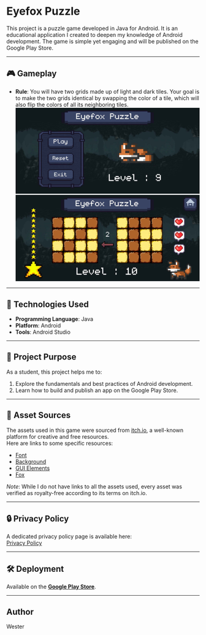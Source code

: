 # Eyefox Puzzle

This project is a puzzle game developed in Java for Android. It is an educational application I created to deepen my knowledge of Android development. The game is simple yet engaging and will be published on the Google Play Store.

---

## 🎮 Gameplay  

- **Rule**: You will have two grids made up of light and dark tiles. Your goal is to make the two grids identical by swapping the color of a tile, which will also flip the colors of all its neighboring tiles.
![Main Menu](screenshots/maintitle_land.jpg)
![Game](screenshots/game_land.jpg)

---

## 🚀 Technologies Used  

- **Programming Language**: Java  
- **Platform**: Android  
- **Tools**: Android Studio  

---

## 📖 Project Purpose  

As a student, this project helps me to:  
1. Explore the fundamentals and best practices of Android development.  
2. Learn how to build and publish an app on the Google Play Store.  

---

## 📁 Asset Sources  

The assets used in this game were sourced from [itch.io](https://itch.io), a well-known platform for creative and free resources.  
Here are links to some specific resources:  
- [Font](https://datagoblin.itch.io/monogram)  
- [Background](https://szadiart.itch.io/pixel-fantasy-caves) 
- [GUI Elements](https://mounirtohami.itch.io/pixel-art-gui-elements)
- [Fox](https://elthen.itch.io/2d-pixel-art-fox-sprites)

*Note*: While I do not have links to all the assets used, every asset was verified as royalty-free according to its terms on itch.io.

---

## 🔒 Privacy Policy  

A dedicated privacy policy page is available here:  
[Privacy Policy](https://westerbay.github.io/Eyefox-Puzzle/)

---

## 🛠️ Deployment  

Available on the [**Google Play Store**](https://play.google.com/store/apps/details?id=games.wester.eyefoxpuzzle).  

---

## Author  

Wester

